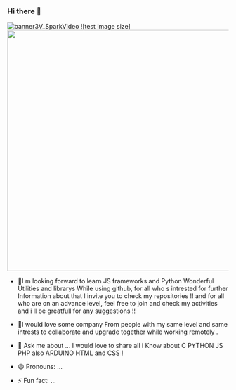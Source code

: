 ### Hi there 👋
<!--![](banner2.png)-->
![banner3V_SparkVideo](https://user-images.githubusercontent.com/92758198/145459838-869a3610-e494-49bf-85eb-865f0f34cab3.gif)
![test image size]<img src="https://user-images.githubusercontent.com/92758198/145459838-869a3610-e494-49bf-85eb-865f0f34cab3.gif" width="950" height="550">
- 🌱I m looking forward to learn JS frameworks and Python Wonderful Utilities and librarys While using github, for all who s intrested for further Information about that I invite you to check my repositories !!
and for all who are on an advance level, feel free to join and check my activities and i ll be greatfull for any suggestions !!

- 👯I would love some company From people with my same level and same intrests to collaborate and upgrade together while working remotely .

- 💬 Ask me about ...
I would love to share all i Know about C PYTHON JS PHP also ARDUINO HTML and CSS !

- 😄 Pronouns: ...
- ⚡ Fun fact: ...

